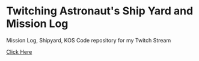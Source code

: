 # Twitching Astronaut&#39;s Ship Yard and Mission Log
Mission Log, Shipyard, KOS Code repository for my Twitch Stream

[Click Here](https://tabris83.github.io/Twitching_Astronaut.space/)
